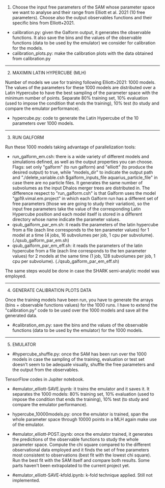 
1. Choose the input free parameters of the SAM whose parameter space we want to analyse and their range from Elliott et al. 2021 (10 free parameters).
Choose also the output observables functions and their specific bins from Elliott+2021. 
- calibration.py: given the Galform output, it generates the observable functions. It also save the bins and the values of the observable functions (data to be used by the emulator) we consider for calibration for the models.
- calibration_plots.py: make the calibration plots with the data obtained from calibration.py 

----------------------------------------------------------------------------------------------

2. MAXIMIN LATIN HYPERCUBE (MLH)

Number of models we use for training following Elliott+2021: 1000 models. The values of the parameters for these 1000 models are distributed over a Latin Hypercube to have the best sampling of the parameter space with the minimum number of points.
Separate 80% training set, 10% evaluation (used to impose the condition that ends the training), 10% test (to study and compare the emulator performance).
- hypercube.py: code to generate the Latin Hypercube of the 10 parameters over 1000 models.


-----------------------------------------------------------------------------------------------

3. RUN GALFORM

Run these 1000 models taking advantage of parallelization tools:
- run_galform_em.csh: there is a wide variety of different models and simulations defined, as well as the output properties you can choose. Flags: set only "galform" (to run galform) and "elliott" (to produce the desired output) to true, while "models_dir" to indicate the output path and "./delete_variable.csh $galform_inputs_file aquarius_particle_file" in case there are no particle files. It generates the same number of subvolumes as the input Dhalos merger trees are distributed in. The difference respect to "run_galform.csh" is that Galform uses the model "gp19.vimal.em.project" in which each Galform run has a different set of free parameters (those we are going to study their variation), so the input free parameters take the value of the corresponding Latin Hypercube position and each model itself is stored in a different directory whose name indicate the parameter values.
- qsub_galform_par_em.sh: it reads the parameters of the latin hypercube from a file (each line corresponds to the ten parameter values) for 1 model at a time (4 jobs, 16 subvolumes per job, 1 cpu per subvolume). (./qsub_galform_par_em.sh)
- qsub_galform_par_em_eff.sh: it reads the parameters of the latin hypercube from a file (each line corresponds to the ten parameter values) for 2 models at the same time (1 job, 128 subvolumes per job, 1 cpu per subvolume). (./qsub_galform_par_em_eff.sh)


The same steps would be done in case the SHARK semi-analytic model was employed.

----------------------------------------------------------------------------------------------------------------------------------------------


4. GENERATE CALIBRATION PLOTS DATA

Once the training models have been run, you have to generate the arrays (bins + observable functions values) for the 1000 runs. I have to extend the "calibration.py" code to be used over the 1000 models and save all the generated data.
- #calibration_em.py: save the bins and the values of the observable functions (data to be used by the emulator) for the 1000 models.

---------------------------------------------------------------------------------------------------


5. EMULATOR

- #hypercube_shuffle.py: once the SAM has been run over the 1000 models in case the sampling of the training, evaluation or test set doesn't seem to be adequate visually, shuffle the free parameters and the output from the observables.

TensorFlow codes in Jupiter notebook.

- #emulator_elliott-SAVE.ipynb: it trains the emulator and it saves it. It separates the 1000 models: 80% training set, 10% evaluation (used to impose the condition that ends the training), 10% test (to study and compare the emulator performance).
- hypercube_10000models.py: once the emulator is trained, span the whole parameter space through 10000 points in a MLH again make use of the emulator.
- #emulator_elliott-POST.ipynb: once the emulator trained, it generates the predictions of the observable functions to study the whole parameter space. Compute the chi square compared to the different observational data employed and it finds the set of free parameters most consistent to observations (best fit with the lowest chi square). Run the best fit with the SAM itself and compare both results. Some parts haven't been extrapolated to the current project yet.

- #emulator_elliott-SAVE-kfold.ipynb: k-fold technique applied. Still not implemented.

